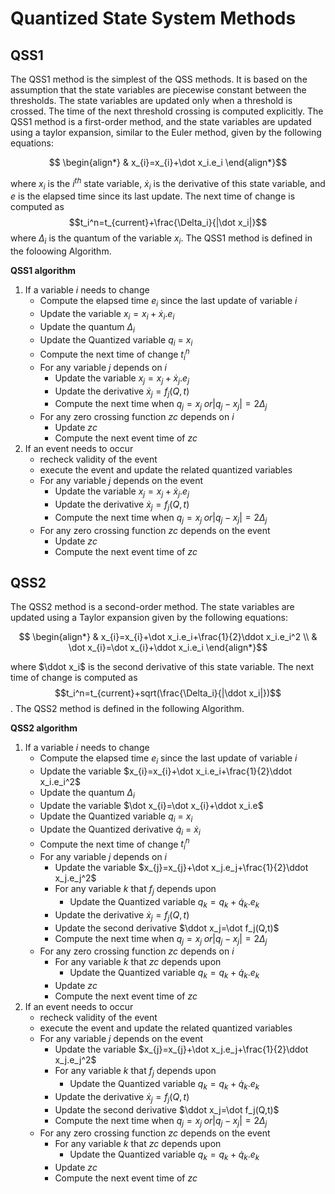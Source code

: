 
# Quantized State System Methods

## QSS1
The QSS1 method is the simplest of the QSS methods. It is based on the assumption that the state variables are piecewise constant between the thresholds. The state variables are updated only when a threshold is crossed. The time of the next threshold crossing is computed explicitly. The QSS1 method is a first-order method, and the state variables are updated using a taylor expansion, similar to the Euler method, given by the following equations:
```math
    \begin{align*}
      & x_{i}=x_{i}+\dot x_i.e_i  
    \end{align*}
```
where $x_{i}$ is the $i^{th}$ state variable, $\dot x_i$ is the derivative of this state variable, and $e$ is the elapsed time since its last update. The next time of change is computed as $$t_i^n=t_{current}+\frac{\Delta_i}{|\dot x_i|}$$ where $\Delta_i$ is the quantum of the variable $x_i$. The QSS1 method is defined in the foloowing Algorithm.

**QSS1 algorithm**

 1. If a variable $i$ needs to change
    - Compute the elapsed time $e_i$ since the last update of variable $i$
    - Update the variable $x_{i}=x_{i}+\dot x_i.e_i$
    - Update the quantum $\Delta_i$
    - Update the Quantized variable $q_i$ = $x_i$
    - Compute the next time of change $t_i^n$
    - For any variable $j$ depends on $i$
      - Update the variable $x_{j}=x_{j}+\dot x_j.e_j$
      - Update the derivative $\dot x_j=f_j(Q,t)$ 
      - Compute the next time when $q_j=x_j \; or |q_j-x_j|=2\Delta_j$ 
    - For any zero crossing function $zc$ depends on $i$
        - Update $zc$
        - Compute the next event time of $zc$ 
 2. If an event needs to occur
    - recheck validity of the event
    - execute the event and update the related quantized variables
    - For any variable $j$ depends on the event
        - Update the variable $x_{j}=x_{j}+\dot x_j.e_j$
        - Update the derivative $\dot x_j=f_j(Q,t)$ 
        - Compute the next time when $q_j=x_j \; or |q_j-x_j|=2\Delta_j$ 
    - For any zero crossing function $zc$ depends on the event
        - Update $zc$
        - Compute the next event time of $zc$ 


## QSS2
The QSS2 method is a second-order method. The state variables are updated using a Taylor expansion given by the following equations:
```math
  \begin{align*}
    & x_{i}=x_{i}+\dot x_i.e_i+\frac{1}{2}\ddot x_i.e_i^2  \\
    & \dot x_{i}=\dot x_{i}+\ddot x_i.e_i 
  \end{align*}
```
where $\ddot x_i$ is the second derivative of this state variable. The next time of change is computed as $$t_i^n=t_{current}+sqrt(\frac{\Delta_i}{|\ddot x_i|})$$. The QSS2 method is defined in the following Algorithm.

**QSS2 algorithm**


1. If a variable $i$ needs to change
    - Compute the elapsed time $e_i$ since the last update of variable $i$
    - Update the variable $x_{i}=x_{i}+\dot x_i.e_i+\frac{1}{2}\ddot x_i.e_i^2$
    - Update the quantum $\Delta_i$
    - Update the variable $\dot x_{i}=\dot x_{i}+\ddot x_i.e$
    - Update the Quantized variable $q_i$ = $x_i$
    - Update the Quantized derivative $\dot q_i$ = $\dot x_i$
    - Compute the next time of change $t_i^n$
    - For any variable $j$ depends on $i$
        - Update the variable $x_{j}=x_{j}+\dot x_j.e_j+\frac{1}{2}\ddot x_j.e_j^2$
        - For any variable $k$ that $f_j$ depends upon
            - Update the Quantized variable $q_{k}=q_{k}+\dot q_k.e_k$
        - Update the derivative $\dot x_j=f_j(Q,t)$ 
        - Update the second derivative $\ddot x_j=\dot f_j(Q,t)$ 
        - Compute the next time when $q_j=x_j \; or |q_j-x_j|=2\Delta_j$ 
    - For any zero crossing function $zc$ depends on $i$
        - For any variable $k$ that $zc$ depends upon
            - Update the Quantized variable $q_{k}=q_{k}+\dot q_k.e_k$
        - Update $zc$
        - Compute the next event time of $zc$ 
2. If an event needs to occur
    - recheck validity of the event
    - execute the event and update the related quantized variables
    - For any variable $j$ depends on the event
        - Update the variable $x_{j}=x_{j}+\dot x_j.e_j+\frac{1}{2}\ddot x_j.e_j^2$
        - For any variable $k$ that $f_j$ depends upon
            - Update the Quantized variable $q_{k}=q_{k}+\dot q_k.e_k$
        - Update the derivative $\dot x_j=f_j(Q,t)$ 
        - Update the second derivative $\ddot x_j=\dot f_j(Q,t)$ 
        - Compute the next time when $q_j=x_j \; or |q_j-x_j|=2\Delta_j$ 
    - For any zero crossing function $zc$ depends on the event
        - For any variable $k$ that $zc$ depends upon
            - Update the Quantized variable $q_{k}=q_{k}+\dot q_k.e_k$
        - Update $zc$
        - Compute the next event time of $zc$ 








